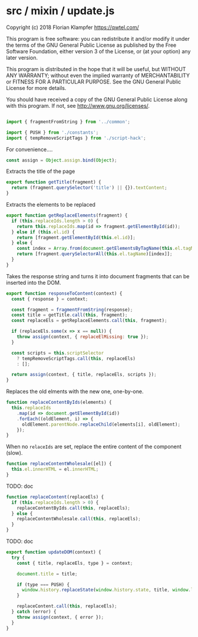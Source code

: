 # src / mixin / update.js
Copyright (c) 2018 Florian Klampfer <https://qwtel.com/>

This program is free software: you can redistribute it and/or modify
it under the terms of the GNU General Public License as published by
the Free Software Foundation, either version 3 of the License, or
(at your option) any later version.

This program is distributed in the hope that it will be useful,
but WITHOUT ANY WARRANTY; without even the implied warranty of
MERCHANTABILITY or FITNESS FOR A PARTICULAR PURPOSE.  See the
GNU General Public License for more details.

You should have received a copy of the GNU General Public License
along with this program.  If not, see <http://www.gnu.org/licenses/>.


```js

import { fragmentFromString } from '../common';

import { PUSH } from './constants';
import { tempRemoveScriptTags } from './script-hack';
```

For convenience....


```js
const assign = Object.assign.bind(Object);
```

Extracts the title of the page


```js
export function getTitle(fragment) {
  return (fragment.querySelector('title') || {}).textContent;
}
```

Extracts the elements to be replaced


```js
export function getReplaceElements(fragment) {
  if (this.replaceIds.length > 0) {
    return this.replaceIds.map(id => fragment.getElementById(id));
  } else if (this.el.id) {
    return [fragment.getElementById(this.el.id)];
  } else {
    const index = Array.from(document.getElementsByTagName(this.el.tagName)).indexOf(this.el);
    return [fragment.querySelectorAll(this.el.tagName)[index]];
  }
}
```

Takes the response string and turns it into document fragments
that can be inserted into the DOM.


```js
export function responseToContent(context) {
  const { response } = context;

  const fragment = fragmentFromString(response);
  const title = getTitle.call(this, fragment);
  const replaceEls = getReplaceElements.call(this, fragment);

  if (replaceEls.some(x => x == null)) {
    throw assign(context, { replaceElMissing: true });
  }

  const scripts = this.scriptSelector
    ? tempRemoveScriptTags.call(this, replaceEls)
    : [];

  return assign(context, { title, replaceEls, scripts });
}
```

Replaces the old elments with the new one, one-by-one.


```js
function replaceContentByIds(elements) {
  this.replaceIds
    .map(id => document.getElementById(id))
    .forEach((oldElement, i) => {
      oldElement.parentNode.replaceChild(elements[i], oldElement);
    });
}
```

When no `relaceIds` are set, replace the entire content of the component (slow).


```js
function replaceContentWholesale([el]) {
  this.el.innerHTML = el.innerHTML;
}
```

TODO: doc


```js
function replaceContent(replaceEls) {
  if (this.replaceIds.length > 0) {
    replaceContentByIds.call(this, replaceEls);
  } else {
    replaceContentWholesale.call(this, replaceEls);
  }
}
```

TODO: doc


```js
export function updateDOM(context) {
  try {
    const { title, replaceEls, type } = context;

    document.title = title;

    if (type === PUSH) {
      window.history.replaceState(window.history.state, title, window.location);
    }

    replaceContent.call(this, replaceEls);
  } catch (error) {
    throw assign(context, { error });
  }
}
```


